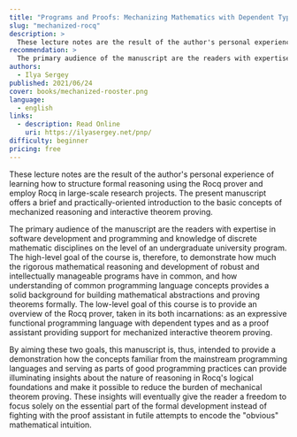 ```yaml
---
title: "Programs and Proofs: Mechanizing Mathematics with Dependent Types"
slug: "mechanized-rocq"
description: >
  These lecture notes are the result of the author's personal experience of learning how to structure formal reasoning using the Rocq prover and employ Rocq in large-scale research projects. The present manuscript offers a brief and practically-oriented introduction to the basic concepts of mechanized reasoning and interactive theorem proving.
recommendation: >
  The primary audience of the manuscript are the readers with expertise in software development and programming and knowledge of discrete mathematic disciplines on the level of an undergraduate university program. The high-level goal of the course is, therefore, to demonstrate how much the rigorous mathematical reasoning and development of robust and intellectually manageable programs have in common, and how understanding of common programming language concepts provides a solid background for building mathematical abstractions and proving theorems formally. The low-level goal of this course is to provide an overview of the Rocq prover, taken in its both incarnations: as an expressive functional programming language with dependent types and as a proof assistant providing support for mechanized interactive theorem proving.
authors:
  - Ilya Sergey
published: 2021/06/24
cover: books/mechanized-rooster.png
language:
  - english
links:
  - description: Read Online
    uri: https://ilyasergey.net/pnp/
difficulty: beginner
pricing: free
---
```


These lecture notes are the result of the author's personal experience of learning how to structure formal reasoning using the Rocq prover and employ Rocq in large-scale research projects. The present manuscript offers a brief and practically-oriented introduction to the basic concepts of mechanized reasoning and interactive theorem proving.

The primary audience of the manuscript are the readers with expertise in software development and programming and knowledge of discrete mathematic disciplines on the level of an undergraduate university program. The high-level goal of the course is, therefore, to demonstrate how much the rigorous mathematical reasoning and development of robust and intellectually manageable programs have in common, and how understanding of common programming language concepts provides a solid background for building mathematical abstractions and proving theorems formally. The low-level goal of this course is to provide an overview of the Rocq prover, taken in its both incarnations: as an expressive functional programming language with dependent types and as a proof assistant providing support for mechanized interactive theorem proving.

By aiming these two goals, this manuscript is, thus, intended to provide a demonstration how the concepts familiar from the mainstream programming languages and serving as parts of good programming practices can provide illuminating insights about the nature of reasoning in Rocq's logical foundations and make it possible to reduce the burden of mechanical theorem proving. These insights will eventually give the reader a freedom to focus solely on the essential part of the formal development instead of fighting with the proof assistant in futile attempts to encode the "obvious" mathematical intuition.